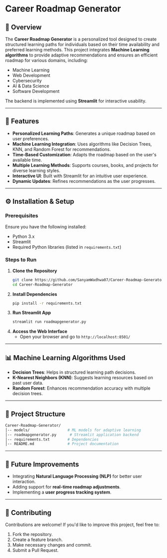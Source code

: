 # Career Roadmap Generator

## 📌 Overview
The **Career Roadmap Generator** is a personalized tool designed to create structured learning paths for individuals based on their time availability and preferred learning methods. This project integrates **Machine Learning algorithms** to provide adaptive recommendations and ensures an efficient roadmap for various domains, including:
- Machine Learning
- Web Development
- Cybersecurity
- AI & Data Science
- Software Development

The backend is implemented using **Streamlit** for interactive usability.

---

## 🚀 Features
- **Personalized Learning Paths**: Generates a unique roadmap based on user preferences.
- **Machine Learning Integration**: Uses algorithms like Decision Trees, KNN, and Random Forest for recommendations.
- **Time-Based Customization**: Adapts the roadmap based on the user's available time.
- **Multiple Learning Methods**: Supports courses, books, and projects for diverse learning styles.
- **Interactive UI**: Built with Streamlit for an intuitive user experience.
- **Dynamic Updates**: Refines recommendations as the user progresses.

---

## ⚙️ Installation & Setup
### Prerequisites
Ensure you have the following installed:
- Python 3.x
- Streamlit
- Required Python libraries (listed in `requirements.txt`)

### Steps to Run
1. **Clone the Repository**
   ```bash
   git clone https://github.com/SanyamWadhwa07/Career-Roadmap-Generator.git
   cd Career-Roadmap-Generator

2. **Install Dependencies**
   ```bash
   pip install -r requirements.txt
   ```
3. **Run Streamlit App**
   ```bash
   streamlit run roadmapgenerator.py
   ```
4. **Access the Web Interface**
   - Open your browser and go to `http://localhost:8501/`
   
---

## 📊 Machine Learning Algorithms Used
- **Decision Trees**: Helps in structured learning path decisions.
- **K-Nearest Neighbors (KNN)**: Suggests learning resources based on past user data.
- **Random Forest**: Enhances recommendation accuracy with multiple decision trees.

---

## 📂 Project Structure
```bash
Career-Roadmap-Generator/
│-- models/                 # ML models for adaptive learning
│-- roadmapgenerator.py      # Streamlit application backend
│-- requirements.txt        # Dependencies
│-- README.md               # Project documentation
```

---

## 🎯 Future Improvements
- Integrating **Natural Language Processing (NLP)** for better user interaction.
- Adding support for **real-time roadmap adjustments**.
- Implementing a **user progress tracking system**.

---

## 👥 Contributing
Contributions are welcome! If you'd like to improve this project, feel free to:
1. Fork the repository.
2. Create a feature branch.
3. Make necessary changes and commit.
4. Submit a Pull Request.

